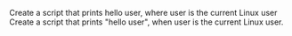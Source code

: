 Create a script that prints hello user, where user is the current Linux user
Create a script that prints "hello user", when user is the current Linux user.
